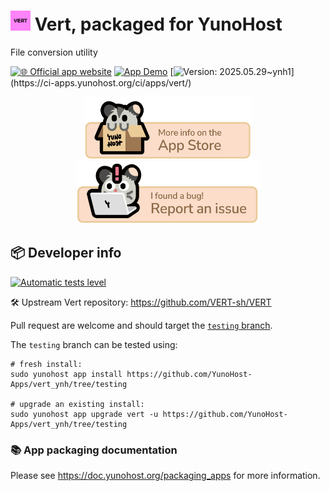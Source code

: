 <!--
N.B.: This README was automatically generated by <https://github.com/YunoHost/apps_tools/blob/main/readme_generator>
It shall NOT be edited by hand.
-->

<h1>
  <img src="https://raw.githubusercontent.com/YunoHost/apps/main/logos/vert.png" width="32px" alt="Logo of Vert">
  Vert, packaged for YunoHost
</h1>

File conversion utility

[![🌐 Official app website](https://img.shields.io/badge/Official_app_website-darkgreen?style=for-the-badge)](https://vert.sh/)
[![App Demo](https://img.shields.io/badge/App_Demo-blue?style=for-the-badge)](https://vert.sh/)
[![Version: 2025.05.29~ynh1](https://img.shields.io/badge/Version-2025.05.29~ynh1-rgba(0,150,0,1)?style=for-the-badge)](https://ci-apps.yunohost.org/ci/apps/vert/)

<div align="center">
<a href="https://apps.yunohost.org/app/vert"><img height="100px" src="https://github.com/YunoHost/yunohost-artwork/raw/refs/heads/main/badges/neopossum-badges/badge_more_info_on_the_appstore.svg"/></a>
<a href="https://github.com/YunoHost-Apps/vert_ynh/issues"><img height="100px" src="https://github.com/YunoHost/yunohost-artwork/raw/refs/heads/main/badges/neopossum-badges/badge_report_an_issue.svg"/></a>
</div>

## 📦 Developer info

[![Automatic tests level](https://apps.yunohost.org/badge/cilevel/vert)](https://ci-apps.yunohost.org/ci/apps/vert/)

🛠️ Upstream Vert repository: <https://github.com/VERT-sh/VERT>

Pull request are welcome and should target the [`testing` branch](https://github.com/YunoHost-Apps/vert_ynh/tree/testing).

The `testing` branch can be tested using:
```
# fresh install:
sudo yunohost app install https://github.com/YunoHost-Apps/vert_ynh/tree/testing

# upgrade an existing install:
sudo yunohost app upgrade vert -u https://github.com/YunoHost-Apps/vert_ynh/tree/testing
```

### 📚 App packaging documentation

Please see <https://doc.yunohost.org/packaging_apps> for more information.